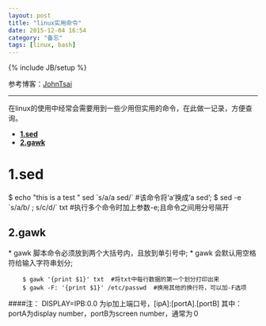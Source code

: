 ```yaml
---
layout: post
title: "linux实用命令"
date: 2015-12-04 16:54
category: "备忘"
tags: [linux, bash]
---
```

{% include JB/setup %}

参考博客：[JohnTsai](http://www.cnblogs.com/JohnTsai/p/4027229.html)

---

在linux的使用中经常会需要用到一些少用但实用的命令，在此做一记录，方便查询。

* [**1.sed**](#1)  
* [**2.gawk**](#2)

<h1 id="1">1.sed</h1>
	$ echo "this is a test " sed `s/a/a sed/`  #该命令将‘a’换成‘a sed’;
	$ sed -e `s/a/b/ ; s/c/d/` txt #执行多个命令时加上参数-e;且命令之间用分号隔开

<h2 id='2'>2.gawk</h2>
   * gawk 脚本命令必须放到两个大括号内，且放到单引号中;
   * gawk 会默认用空格符给输入字符串划分;  

		$ gawk '{print $1}' txt  #将txt中每行数据的第一个划分打印出来   
		$ gawk -F: '{print $1}' /etc/passwd  #换用其他的换行符，可以加-F选项


####注：
DISPLAY=IPB:0.0 为ip加上端口号，[ipA]:[portA].[portB]
其中：portA为display number，portB为screen number，通常为０
